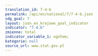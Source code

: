 ```yaml
---
translation_id: 7-4-b
permalink: /api/en/national/7/7-4-b.json
sdg_goal: 7
layout: json_en_krajowe_goal_indicator
indicator: "7.4.b"
zmienne: total
indicator_variable_1: ogółem;
kategorie: null
source_url: www.stat.gov.pl
---
```

